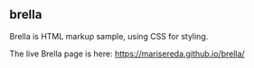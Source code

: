## brella

Brella is HTML markup sample, using CSS for styling.

The live Brella page is here:  https://marisereda.github.io/brella/
